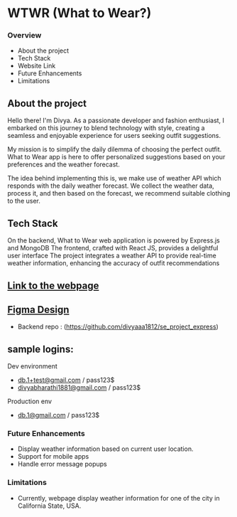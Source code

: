 # WTWR (What to Wear?)

### Overview

- About the project
- Tech Stack
- Website Link
- Future Enhancements
- Limitations

## About the project

Hello there! I'm Divya. As a passionate developer and fashion enthusiast, I embarked on this journey to blend technology with style, creating a seamless and enjoyable experience for users seeking outfit suggestions.

My mission is to simplify the daily dilemma of choosing the perfect outfit. What to Wear app is here to offer personalized suggestions based on your preferences and the weather forecast.

The idea behind implementing this is, we make use of weather API which responds with the daily weather forecast. We collect the weather data, process it, and then based on the forecast, we recommend suitable clothing to the user.

## Tech Stack

On the backend, What to Wear web application is powered by Express.js and MongoDB
The frontend, crafted with React JS, provides a delightful user interface
The project integrates a weather API to provide real-time weather information, enhancing the accuracy of outfit recommendations

## [Link to the webpage](https://wtwrdivya.crabdance.com/#/)

## [Figma Design](https://www.figma.com/file/bfVOvqlLmoKZ5lpro8WWBe/Sprint-14_-WTWR?type=design&node-id=0-1&mode=design&t=AyK9nBZxkx0rxisf-0)

- Backend repo : (https://github.com/divyaaa1812/se_project_express)

## sample logins:

Dev environment

- db.1+test@gmail.com / pass123$
- divyabharathi1881@gmail.com / pass123$

Production env

- db.1@gmail.com / pass123$

### Future Enhancements

- Display weather information based on current user location.
- Support for mobile apps
- Handle error message popups

### Limitations

- Currently, webpage display weather information for one of the city in California State, USA.
